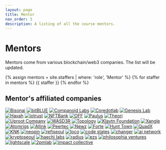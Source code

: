 ```yaml
---
layout: page
title: Mentor
nav_order: 3
description: A listing of all the course mentors.
---
```


# Mentors

Mentors come from various blockchain/web3 companies. The list will be updated. 

{% assign mentors = site.staffers | where: 'role', 'Mentor' %}
{% for staffer in mentors %}
{{ staffer }}
{% endfor %}

## Mentor's affiliated companies

<div class="logo">
  <a href="https://www.bisonai.com/" target="_black"><img class="logo-image" src="/kaist2023/assets/images/bisonai.png" alt="Bisonai"></a>
  <a href="https://www.bitblue.team/" target="_black"><img class="logo-image" src="/kaist2023/assets/images/bitblue.jpg" alt="bitBLUE"></a>
  <a href="https://www.companoid.io/" target="_black"><img class="logo-image" src="/kaist2023/assets/images/companoidlabs.png" alt="Companoid Labs"></a>
  <a href="https://coredot.io/" target="_black"><img class="logo-image" src="/kaist2023/assets/images/coredotlab.png" alt="Coredotlab"></a>
  <a href="https://www.genesislab.com/" target="_black"><img class="logo-image" src="/kaist2023/assets/images/genesislab.png" alt="Genesis Lab"></a>
  <a href="https://havah.io/" target="_black"><img class="logo-image" src="/kaist2023/assets/images/havah.png" alt="Havah"></a>
  <a href="https://dcentwallet.com/" target="_black"><img class="logo-image" src="/kaist2023/assets/images/iotrust.png" alt="iotrust"></a>
  <a href="https://nftbank.ai/" target="_black"><img class="logo-image" src="/kaist2023/assets/images/nftbank.jpg" alt="NFTBank"></a>
  <a href="https://off.live/" target="_black"><img class="logo-image" src="/kaist2023/assets/images/off.png" alt="OFF"></a>
  <a href="http://www.paulus.pro/" target="_black"><img class="logo-image" src="/kaist2023/assets/images/paulus.jpg" alt="Paulus"></a>
  <a href="https://theori.io/" target="_black"><img class="logo-image" src="/kaist2023/assets/images/theori.png" alt="Theori"></a>
  <a href="https://www.facebook.com/uprootcompany/" target="_black"><img class="logo-image" src="/kaist2023/assets/images/uprootcompany.png" alt="Uproot Company"></a>
  <a href="https://www.linkedin.com/in/ekjoo/" target="_black"><img class="logo-image" src="/kaist2023/assets/images/wasd3r.png" alt="WASD3R"></a>
  <a href="https://topology.gg" target="_black"><img class="logo-image" src="/kaist2023/assets/images/topology.PNG" alt="Topology"></a>
  <a href="https://www.klaytn.foundation/" target="_black"><img class="logo-image" src="/kaist2023/assets/images/klaytn.png" alt="Klaytn Foundation"></a>
  <a href="https://xangle.io/" target="_black"><img class="logo-image" src="/kaist2023/assets/images/xangle.png" alt="Xangle"></a>
  <a href="https://www.atomrigs.io/" target="_black"><img class="logo-image" src="/kaist2023/assets/images/atomrigs.png" alt="Atomrigs"></a>
  <a href="https://www.allink.io/" target="_black"><img class="logo-image" src="/kaist2023/assets/images/allink.png" alt="Allink"></a>
  <a href="https://peertec.com/" target="_black"><img class="logo-image" src="/kaist2023/assets/images/peertec.png" alt="Peertec"></a>
  <a href="http://majors.kr" target="_black"><img class="logo-image" src="/kaist2023/assets/images/newz.jpeg" alt="Newz"></a>
  <a href="https://www.forte.io/" target="_black"><img class="logo-image" src="/kaist2023/assets/images/forte.jpg" alt="Forte"></a>
  <a href="https://hunt.town" target="_black"><img class="logo-image" src="/kaist2023/assets/images/hunttown.png" alt="Hunt Town"></a>
  <a href="" target="_black"><img class="logo-image" src="/kaist2023/assets/images/quadx.png" alt="QuadX"></a>
  <a href="http://ipknk.com" target="_black"><img class="logo-image" src="/kaist2023/assets/images/knk.png" alt="KNK"></a>
  <a href="https://neopin.io/" target="_black"><img class="logo-image" src="/kaist2023/assets/images/neopin.png" alt="neopin"></a>
  <a href="https://medium.com/refi-seoul" target="_black"><img class="logo-image" src="/kaist2023/assets/images/refiseoul.png" alt="refiseoul"></a>
  <a href="http://www.locoent.com" target="_black"><img class="logo-image" src="/kaist2023/assets/images/loco.png" alt="loco"></a>
  <a href="http://codestates.com" target="_black"><img class="logo-image" src="/kaist2023/assets/images/codestates.png" alt="code states"></a>
  <a href="https://chain.partners/" target="_black"><img class="logo-image" src="/kaist2023/assets/images/changer.png" alt="changer"></a>
  <a href="https://ainetwork.ai/" target="_black"><img class="logo-image" src="/kaist2023/assets/images/ainetwork.png" alt="ai network"></a>
  <a href="https://www.buidl.asia/" target="_black"><img class="logo-image" src="/kaist2023/assets/images/kryptoseoul.png" alt="kryptoseoul"></a>
  <a href="https://haechi.io" target="_black"><img class="logo-image" src="/kaist2023/assets/images/haechilabs.png" alt="haechi labs"></a>
  <a href="https://www.theradius.xyz/" target="_black"><img class="logo-image" src="/kaist2023/assets/images/radius.png" alt="radius"></a>
  <a href="https://www.ezstrading.com/" target="_black"><img class="logo-image" src="/kaist2023/assets/images/ezs.jpg" alt="ezs"></a>
  <a href="http://philosophiavc.com" target="_black"><img class="logo-image" src="/kaist2023/assets/images/philosophiaventures.png" alt="philosophia ventures"></a>
  <a href="https://lightscale.io/" target="_black"><img class="logo-image" src="/kaist2023/assets/images/lightscale.png" alt="lightscale"></a>
  <a href="https://2pmlab.co/" target="_black"><img class="logo-image" src="/kaist2023/assets/images/2pmlab.jpg" alt="2pmlab"></a>
  <a href="https://impactcollective.earth/" target="_black"><img class="logo-image" src="/kaist2023/assets/images/impactcollective.jpg" alt="impact collective"></a>
</div>
